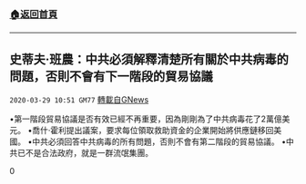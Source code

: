 ###  [:house:返回首頁](https://github.com/ourhimalayas/txt)
---

## 史蒂夫·班農：中共必須解釋清楚所有關於中共病毒的問題，否則不會有下一階段的貿易協議
`2020-03-29 10:51 GM77` [轉載自GNews](https://gnews.org/zh-hant/156299/)

•第一階段貿易協議是否有效已經不再重要，因為剛剛為了中共病毒花了2萬億美元。
•喬什·霍利提出議案，要求每位領取救助資金的企業開始將供應鏈移回美國。
•中共必須回答中共病毒的所有問題，否則不會有第二階段的貿易協議。
•中共已不是合法政府，就是一群流氓集團。

0
